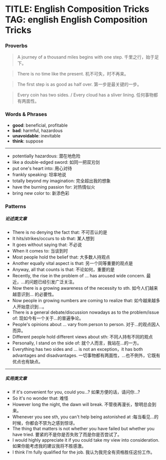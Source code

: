 TITLE: English Composition Tricks
TAG: english
English Composition Tricks
==========================

### Proverbs

> A journey of a thousand miles begins with one step. 千里之行，始于足下。

> There is no time like the present. 机不可失，时不再来。

> The first step is as good as half over. 第一步是最关键的一步。

> Every coin has two sides. / Every cloud has a sliver lining. 任何事物都有两面性。

### Words & Phrases
- **good**: beneficial, profitable
- **bad**: harmful, hazardous
- **unavoidable**: inevitable
- **think**: suppose

-------

- potentially hazardous: 潜在地危险
- like a double-edged sword: 如同一把双刃剑
- put one's heart into: 用心对待
- frankly speaking: 坦率地说
- totally beyond my imagination: 完全超出我的想象
- have the burning passion for: 对热情似火
- bring new color to: 新添色彩

### Patterns

##### 论述类文章

- There is no denying the fact that: 不可否认的是
- It hits/strikes/occurs to sb that: 某人想到
- It goes without saying that: 不必说
- When it comes to: 当谈到时
- Most people hold the belief that: 大多数人持观点
- Another equally vital aspect is that: 另一个同等重要的观点是
- Anyway, all that counts is that: 不论如何，重要的是
- Recently, the rise in the problem of ... has aroused wide concern. 最近，...的问题已经引发广泛关注。
- Now there is a growing awareness of the necessity to sth. 如今人们越来越意识到... 的必要性。
- Now people in growing numbers are coming to realize that: 如今越来越多人开始意识到...。
- There is a general debate/discussion nowadays as to the problem/issue of: 现如今有一个关于...的普遍争论。
- People's opinions about ... vary from person to person. 对于...的观点因人而异。
- Different people hold different views about sth: 不同人持有不同的观点
- Personally, I stand on the side of: 就个人而言，我站在...的一方。
- Everything has two sides and ... is not an exception，it has both advantages and disadvantages. 一切事物都有两面性，...也不例外，它既有优点也有缺点。

-------

##### 实用类文章

- If it's convenient for you, could you...? 如果方便的话，请问你...?
- So it's no wonder that: 难怪
- However long the night, the dawn will break. 不管夜再漫长，黎明总会到来。
- Whenever you see sth, you can't help being astonished at :每当看见...的时候，你都会不禁为之感到惊讶。
- The thing that matters is not whether you have failed but whether you have tried. 要紧的不是你是否失败了而是你是否尝试了。
- I would highly appreciate it if you could take my view into consideration. 如果你能考虑我的建议我将不胜感激。
- I think I'm fully qualified for the job. 我认为我完全有资格胜任这份工作。
